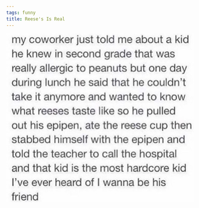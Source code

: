 ```yaml
---
tags: funny
title: Reese's Is Real
---
```


![reeses.png](https://raw.githubusercontent.com/muneer78/muneer78.github.io/master/images/reeses.png)

